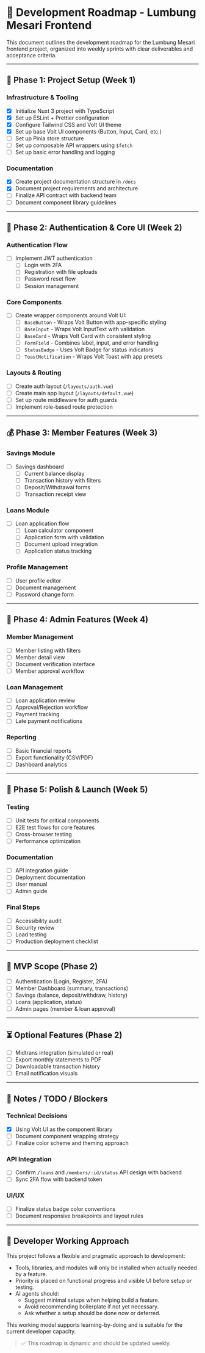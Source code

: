 # 📜 Development Roadmap - Lumbung Mesari Frontend

This document outlines the development roadmap for the Lumbung Mesari frontend project, organized into weekly sprints with clear deliverables and acceptance criteria.

---

## 🚀 Phase 1: Project Setup (Week 1)

### Infrastructure & Tooling

- [x] Initialize Nuxt 3 project with TypeScript
- [x] Set up ESLint + Prettier configuration
- [x] Configure Tailwind CSS and Volt UI theme
- [x] Set up base Volt UI components (Button, Input, Card, etc.)
- [ ] Set up Pinia store structure
- [ ] Set up composable API wrappers using `$fetch`
- [ ] Set up basic error handling and logging

### Documentation

- [x] Create project documentation structure in `/docs`
- [x] Document project requirements and architecture
- [ ] Finalize API contract with backend team
- [ ] Document component library guidelines

---

## 🔐 Phase 2: Authentication & Core UI (Week 2)

### Authentication Flow

- [ ] Implement JWT authentication
  - [ ] Login with 2FA
  - [ ] Registration with file uploads
  - [ ] Password reset flow
  - [ ] Session management

### Core Components

- [ ] Create wrapper components around Volt UI:
  - [ ] `BaseButton` - Wraps Volt Button with app-specific styling
  - [ ] `BaseInput` - Wraps Volt InputText with validation
  - [ ] `BaseCard` - Wraps Volt Card with consistent styling
  - [ ] `FormField` - Combines label, input, and error handling
  - [ ] `StatusBadge` - Uses Volt Badge for status indicators
  - [ ] `ToastNotification` - Wraps Volt Toast with app presets

### Layouts & Routing

- [ ] Create auth layout (`/layouts/auth.vue`)
- [ ] Create main app layout (`/layouts/default.vue`)
- [ ] Set up route middleware for auth guards
- [ ] Implement role-based route protection

---

## 💰 Phase 3: Member Features (Week 3)

### Savings Module

- [ ] Savings dashboard
  - [ ] Current balance display
  - [ ] Transaction history with filters
  - [ ] Deposit/Withdrawal forms
  - [ ] Transaction receipt view

### Loans Module

- [ ] Loan application flow
  - [ ] Loan calculator component
  - [ ] Application form with validation
  - [ ] Document upload integration
  - [ ] Application status tracking

### Profile Management

- [ ] User profile editor
- [ ] Document management
- [ ] Password change form

---

## 👑 Phase 4: Admin Features (Week 4)

### Member Management

- [ ] Member listing with filters
- [ ] Member detail view
- [ ] Document verification interface
- [ ] Member approval workflow

### Loan Management

- [ ] Loan application review
- [ ] Approval/Rejection workflow
- [ ] Payment tracking
- [ ] Late payment notifications

### Reporting

- [ ] Basic financial reports
- [ ] Export functionality (CSV/PDF)
- [ ] Dashboard analytics

---

## 🎯 Phase 5: Polish & Launch (Week 5)

### Testing

- [ ] Unit tests for critical components
- [ ] E2E test flows for core features
- [ ] Cross-browser testing
- [ ] Performance optimization

### Documentation

- [ ] API integration guide
- [ ] Deployment documentation
- [ ] User manual
- [ ] Admin guide

### Final Steps

- [ ] Accessibility audit
- [ ] Security review
- [ ] Load testing
- [ ] Production deployment checklist

---

## 🌟 MVP Scope (Phase 2)

- [ ] Authentication (Login, Register, 2FA)
- [ ] Member Dashboard (summary, transactions)
- [ ] Savings (balance, deposit/withdraw, history)
- [ ] Loans (application, status)
- [ ] Admin pages (member & loan approval)

---

## ⏳ Optional Features (Phase 2)

- [ ] Midtrans integration (simulated or real)
- [ ] Export monthly statements to PDF
- [ ] Downloadable transaction history
- [ ] Email notification visuals

---

## 🧐 Notes / TODO / Blockers

### Technical Decisions

- [x] Using Volt UI as the component library
- [ ] Document component wrapping strategy
- [ ] Finalize color scheme and theming approach

### API Integration

- [ ] Confirm `/loans` and `/members/:id/status` API design with backend
- [ ] Sync 2FA flow with backend token

### UI/UX

- [ ] Finalize status badge color conventions
- [ ] Document responsive breakpoints and layout rules

---

## 🧠 Developer Working Approach

This project follows a flexible and pragmatic approach to development:

- Tools, libraries, and modules will only be installed when actually needed by a feature.
- Priority is placed on functional progress and visible UI before setup or testing.
- AI agents should:
  - Suggest minimal setups when helping build a feature.
  - Avoid recommending boilerplate if not yet necessary.
  - Ask whether a setup should be done now or deferred.

This working model supports learning-by-doing and is suitable for the current developer capacity.

> ✅ This roadmap is dynamic and should be updated weekly.
